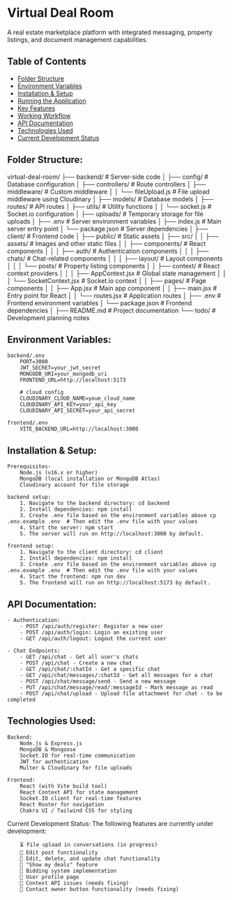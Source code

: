 # Virtual Deal Room

A real estate marketplace platform with integrated messaging, property listings, and document management capabilities.

## Table of Contents
- [Folder Structure](#folder-structure)
- [Environment Variables](#environment-variables)
- [Installation & Setup](#installation--setup)
- [Running the Application](#running-the-application)
- [Key Features](#key-features)
- [Working Workflow](#working-workflow)
- [API Documentation](#api-documentation)
- [Technologies Used](#technologies-used)
- [Current Development Status](#current-development-status)

## Folder Structure:

virtual-deal-room/
├── backend/                   # Server-side code
│   ├── config/                # Database configuration
│   ├── controllers/           # Route controllers
│   ├── middleware/            # Custom middleware
│   │   └── fileUpload.js      # File upload middleware using Cloudinary
│   ├── models/                # Database models
│   ├── routes/                # API routes
│   ├── utils/                 # Utility functions
│   │   └── socket.js          # Socket.io configuration
│   ├── uploads/               # Temporary storage for file uploads
│   ├── .env                   # Server environment variables
│   ├── index.js               # Main server entry point
│   └── package.json           # Server dependencies
│
├── client/                    # Frontend code
│   ├── public/                # Static assets
│   ├── src/
│   │   ├── assets/            # Images and other static files
│   │   ├── components/        # React components
│   │   │   ├── auth/          # Authentication components
│   │   │   ├── chats/         # Chat-related components
│   │   │   ├── layout/        # Layout components
│   │   │   └── posts/         # Property listing components
│   │   ├── context/           # React context providers
│   │   │   ├── AppContext.jsx # Global state management
│   │   │   └── SocketContext.jsx # Socket.io context
│   │   ├── pages/             # Page components
│   │   ├── App.jsx            # Main app component
│   │   ├── main.jsx           # Entry point for React
│   │   └── routes.jsx         # Application routes
│   ├── .env                   # Frontend environment variables
│   └── package.json           # Frontend dependencies
│
├── README.md                  # Project documentation
└── todo/                      # Development planning notes


## Environment Variables:

    backend/.env
        PORT=3000
        JWT_SECRET=your_jwt_secret
        MONGODB_URI=your_mongodb_uri
        FRONTEND_URL=http://localhost:5173

        # cloud config
        CLOUDINARY_CLOUD_NAME=youe_cloud_name
        CLOUDINARY_API_KEY=your_api_key
        CLOUDINARY_API_SECRET=your_api_secret

    frontend/.env
        VITE_BACKEND_URL=http://localhost:3000


## Installation & Setup:
    Prerequisites-
        Node.js (v16.x or higher)
        MongoDB (local installation or MongoDB Atlas)
        Cloudinary account for file storage

    backend setup:
        1. Navigate to the backend directory: cd backend
        2. Install dependencies: npm install
        3. Create .env file based on the environment variables above cp .env.example .env  # Then edit the .env file with your values
        4. Start the server: npm start
        5. The server will run on http://localhost:3000 by default.

    frontend setup:
        1. Navigate to the client directory: cd client
        2. Install dependencies: npm install
        3. Create .env file based on the environment variables above cp .env.example .env  # Then edit the .env file with your values
        4. Start the frontend: npm run dev
        5. The frontend will run on http://localhost:5173 by default.



## API Documentation:

    - Authentication:
        - POST /api/auth/register: Register a new user
        - POST /api/auth/login: Login an existing user
        - GET /api/auth/logout: Logout the current user

    - Chat Endpoints:
        - GET /api/chat - Get all user's chats
        - POST /api/chat - Create a new chat
        - GET /api/chat/:chatId - Get a specific chat
        - GET /api/chat/messages/:chatId - Get all messages for a chat
        - POST /api/chat/message/send - Send a new message
        - PUT /api/chat/message/read/:messageId - Mark message as read
        - POST /api/chat/upload - Upload file attachment for chat - to be completed


## Technologies Used: 

    Backend:
        Node.js & Express.js
        MongoDB & Mongoose
        Socket.IO for real-time communication
        JWT for authentication
        Multer & Cloudinary for file uploads

    Frontend:
        React (with Vite build tool)
        React Context API for state management
        Socket.IO client for real-time features
        React Router for navigation
        Chakra UI / Tailwind CSS for styling


Current Development Status:
    The following features are currently under development:

        ⏳ File upload in conversations (in progress)
        🔄 Edit post functionality
        🔄 Edit, delete, and update chat functionality
        🔄 "Show my deals" feature
        🔄 Bidding system implementation
        🔄 User profile page
        🔄 Context API issues (needs fixing)
        🔄 Contact owner button functionality (needs fixing)